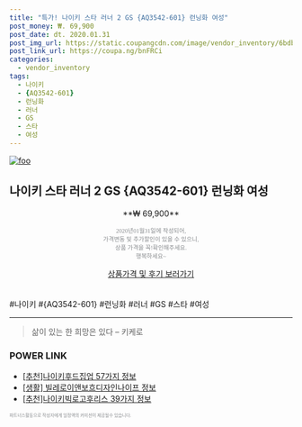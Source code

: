 ```yaml
--- 
title: "특가! 나이키 스타 러너 2 GS {AQ3542-601} 런닝화 여성" 
post_money: ₩. 69,900 
post_date: dt. 2020.01.31 
post_img_url: https://static.coupangcdn.com/image/vendor_inventory/6bdb/14330eb367a83be9d7855ae07c4cb58a40cd1b85761cf46fc66782c23745.jpg 
post_link_url: https://coupa.ng/bnFRCi 
categories: 
  - vendor_inventory 
tags: 
  - 나이키 
  - {AQ3542-601} 
  - 런닝화 
  - 러너 
  - GS 
  - 스타 
  - 여성 
--- 
```

[![foo](https://static.coupangcdn.com/image/vendor_inventory/6bdb/14330eb367a83be9d7855ae07c4cb58a40cd1b85761cf46fc66782c23745.jpg)](https://coupa.ng/bnFRCi) 

## 나이키 스타 러너 2 GS {AQ3542-601} 런닝화 여성 
<p style="text-align: center;">**₩ 69,900**</p> 
<p style="text-align: center;"><span style="color: #898c8f; font-family: Georgia,Times,serif; font-size: 0.75em;">2020년01월31일에 작성되어, <br>가격변동 및 추가할인이 있을 수 있으니,<br> 상품 가격을 꼭!확인해주세요.<br>행복하세요~</span> 
</p>	 
<div markdown="0" style="text-align: center;"><a href="https://coupa.ng/bnFRCi" class="btn btn--success">상품가격 및 후기 보러가기</a></div> 
<br><br> 
  #나이키 #{AQ3542-601} #런닝화 #러너 #GS #스타 #여성 
<hr> 

> 삶이 있는 한 희망은 있다  – 키케로 


### POWER LINK

* <a href="https://blog.naver.com/fasyy4321/221786196911" target="_blank">[추천]나이키후드집업 57가지 정보</a>
* <a href="https://blog.naver.com/sakai111/221766334098" target="_blank"> [생활] 빌레로이앤보흐디자인나이프 정보 </a>
* <a href="https://blog.naver.com/fasyy4321/221786273700" target="_blank">[추천]나이키빅로고후리스 39가지 정보</a>

<span style="color: #898c8f; font-family: Georgia,Times,serif; font-size: 0.55em;">파트너스활동으로 작성자에게 일정액의 커미션이 제공될수 있습니다.</span> 
